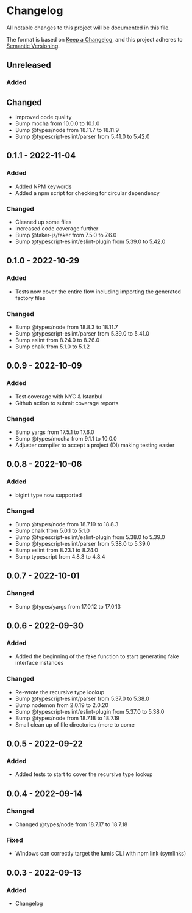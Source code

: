 # Changelog

All notable changes to this project will be documented in this file.

The format is based on [Keep a Changelog](https://keepachangelog.com/en/1.0.0/),
and this project adheres to [Semantic Versioning](https://semver.org/spec/v2.0.0.html).

## Unreleased

### Added

## Changed
- Improved code quality
- Bump mocha from 10.0.0 to 10.1.0
- Bump @types/node from 18.11.7 to 18.11.9
- Bump @typescript-eslint/parser from 5.41.0 to 5.42.0

## 0.1.1 - 2022-11-04
### Added
- Added NPM keywords
- Added a npm script for checking for circular dependency

### Changed
- Cleaned up some files
- Increased code coverage further
- Bump @faker-js/faker from 7.5.0 to 7.6.0
- Bump @typescript-eslint/eslint-plugin from 5.39.0 to 5.42.0

## 0.1.0 - 2022-10-29
### Added
- Tests now cover the entire flow including importing the generated factory files

### Changed
- Bump @types/node from 18.8.3 to 18.11.7
- Bump @typescript-eslint/parser from 5.39.0 to 5.41.0
- Bump eslint from 8.24.0 to 8.26.0
- Bump chalk from 5.1.0 to 5.1.2

## 0.0.9 - 2022-10-09
### Added
- Test coverage with NYC & Istanbul
- Github action to submit coverage reports

### Changed
- Bump yargs from 17.5.1 to 17.6.0
- Bump @types/mocha from 9.1.1 to 10.0.0
- Adjuster compiler to accept a project (DI) making testing easier

## 0.0.8 - 2022-10-06
### Added
- bigint type now supported

### Changed
- Bump @types/node from 18.7.19 to 18.8.3
- Bump chalk from 5.0.1 to 5.1.0
- Bump @typescript-eslint/eslint-plugin from 5.38.0 to 5.39.0
- Bump @typescript-eslint/parser from 5.38.0 to 5.39.0
- Bump eslint from 8.23.1 to 8.24.0
- Bump typescript from 4.8.3 to 4.8.4

## 0.0.7 - 2022-10-01
### Changed
- Bump @types/yargs from 17.0.12 to 17.0.13

## 0.0.6 - 2022-09-30
### Added
- Added the beginning of the fake function to start generating fake interface instances

### Changed
- Re-wrote the recursive type lookup
- Bump @typescript-eslint/parser from 5.37.0 to 5.38.0
- Bump nodemon from 2.0.19 to 2.0.20
- Bump @typescript-eslint/eslint-plugin from 5.37.0 to 5.38.0
- Bump @types/node from 18.7.18 to 18.7.19
- Small clean up of file directories (more to come

## 0.0.5 - 2022-09-22
### Added
- Added tests to start to cover the recursive type lookup

## 0.0.4 - 2022-09-14
### Changed
- Changed @types/node from 18.7.17 to 18.7.18

### Fixed
- Windows can correctly target the lumis CLI with npm link (symlinks)

## 0.0.3 - 2022-09-13
### Added
- Changelog
